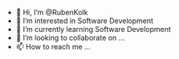 - 👋 Hi, I’m @RubenKolk
- 👀 I’m interested in Software Development
- 🌱 I’m currently learning Software Development
- 💞️ I’m looking to collaborate on ...
- 📫 How to reach me ...

<!---
RubenKolk/RubenKolk is a ✨ special ✨ repository because its `README.md` (this file) appears on your GitHub profile.
You can click the Preview link to take a look at your changes.
--->
